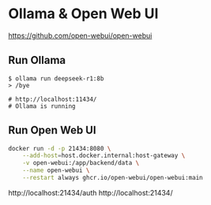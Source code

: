 # Ollama & Open Web UI

https://github.com/open-webui/open-webui

## Run Ollama

```
$ ollama run deepseek-r1:8b
> /bye

# http://localhost:11434/
# Ollama is running
```

## Run Open Web UI

```sh
docker run -d -p 21434:8080 \
    --add-host=host.docker.internal:host-gateway \
    -v open-webui:/app/backend/data \
    --name open-webui \
    --restart always ghcr.io/open-webui/open-webui:main
```

http://localhost:21434/auth
http://localhost:21434/
